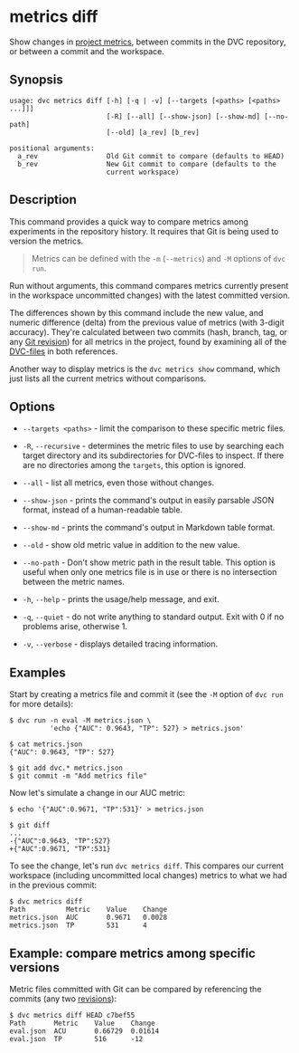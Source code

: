 # metrics diff

Show changes in [project metrics](/doc/command-reference/metrics), between
commits in the <abbr>DVC repository</abbr>, or between a commit and the
<abbr>workspace</abbr>.

## Synopsis

```usage
usage: dvc metrics diff [-h] [-q | -v] [--targets [<paths> [<paths> ...]]]
                        [-R] [--all] [--show-json] [--show-md] [--no-path]
                        [--old] [a_rev] [b_rev]

positional arguments:
  a_rev                 Old Git commit to compare (defaults to HEAD)
  b_rev                 New Git commit to compare (defaults to the
                        current workspace)
```

## Description

This command provides a quick way to compare metrics among experiments in the
repository history. It requires that Git is being used to version the metrics.

> Metrics can be defined with the `-m` (`--metrics`) and `-M` options of
> `dvc run`.

Run without arguments, this command compares metrics currently present in the
<abbr>workspace</abbr> uncommitted changes) with the latest committed version.

The differences shown by this command include the new value, and numeric
difference (delta) from the previous value of metrics (with 3-digit accuracy).
They're calculated between two commits (hash, branch, tag, or any
[Git revision](https://git-scm.com/docs/revisions)) for all metrics in the
<abbr>project</abbr>, found by examining all of the
[DVC-files](/doc/user-guide/dvc-file-format) in both references.

Another way to display metrics is the `dvc metrics show` command, which just
lists all the current metrics without comparisons.

## Options

- `--targets <paths>` - limit the comparison to these specific metric files.

- `-R`, `--recursive` - determines the metric files to use by searching each
  target directory and its subdirectories for DVC-files to inspect. If there are
  no directories among the `targets`, this option is ignored.

- `--all` - list all metrics, even those without changes.

- `--show-json` - prints the command's output in easily parsable JSON format,
  instead of a human-readable table.

- `--show-md` - prints the command's output in Markdown table format.

- `--old` - show old metric value in addition to the new value.

- `--no-path` - Don't show metric path in the result table. This option is
  useful when only one metrics file is in use or there is no intersection
  between the metric names.

- `-h`, `--help` - prints the usage/help message, and exit.

- `-q`, `--quiet` - do not write anything to standard output. Exit with 0 if no
  problems arise, otherwise 1.

- `-v`, `--verbose` - displays detailed tracing information.

## Examples

Start by creating a metrics file and commit it (see the `-M` option of `dvc run`
for more details):

```dvc
$ dvc run -n eval -M metrics.json \
          'echo {"AUC": 0.9643, "TP": 527} > metrics.json'

$ cat metrics.json
{"AUC": 0.9643, "TP": 527}

$ git add dvc.* metrics.json
$ git commit -m "Add metrics file"
```

Now let's simulate a change in our AUC metric:

```dvc
$ echo '{"AUC":0.9671, "TP":531}' > metrics.json

$ git diff
...
-{"AUC":0.9643, "TP":527}
+{"AUC":0.9671, "TP":531}
```

To see the change, let's run `dvc metrics diff`. This compares our current
<abbr>workspace</abbr> (including uncommitted local changes) metrics to what we
had in the previous commit:

```dvc
$ dvc metrics diff
Path          Metric    Value    Change
metrics.json  AUC       0.9671   0.0028
metrics.json  TP        531      4
```

## Example: compare metrics among specific versions

Metric files committed with Git can be compared by referencing the commits (any
two [revisions](https://git-scm.com/docs/revisions)):

```dvc
$ dvc metrics diff HEAD c7bef55
Path       Metric    Value    Change
eval.json  ACU       0.66729  0.01614
eval.json  TP        516      -12
```
